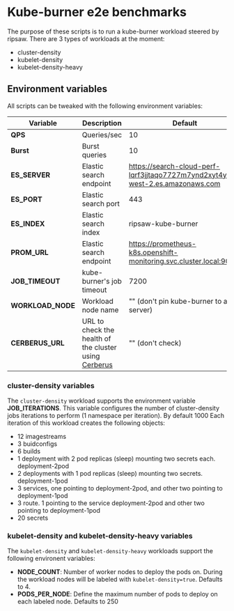 # Kube-burner e2e benchmarks

The purpose of these scripts is to run a kube-burner workload steered by ripsaw. There are 3 types of workloads at the moment:

- cluster-density
- kubelet-density
- kubelet-density-heavy

## Environment variables

All scripts can be tweaked with the following environment variables:

| Variable         | Description                         | Default |
|------------------|-------------------------------------|---------|
| **QPS**              | Queries/sec                     | 10      |
| **Burst**            | Burst queries                   | 10      |
| **ES_SERVER**        | Elastic search endpoint         | https://search-cloud-perf-lqrf3jjtaqo7727m7ynd2xyt4y.us-west-2.es.amazonaws.com|
| **ES_PORT**          | Elastic search port             | 443|
| **ES_INDEX**         | Elastic search index            | ripsaw-kube-burner|
| **PROM_URL**         | Elastic search endpoint         | https://prometheus-k8s.openshift-monitoring.svc.cluster.local:9091|
| **JOB_TIMEOUT**      | kube-burner's job timeout       | 7200|
| **WORKLOAD_NODE**    | Workload node name              | "" (don't pin kube-burner to any server)|
| **CERBERUS_URL**     | URL to check the health of the cluster using [Cerberus](https://github.com/openshift-scale/cerberus) | "" (don't check)|

### cluster-density variables

The `cluster-density` workload supports the environment variable **JOB_ITERATIONS**. This variable configures the number of cluster-density jobs iterations to perform (1 namespace per iteration). By default 1000
Each iteration of this workload creates the following objects:

- 12 imagestreams
- 3 buidconfigs
- 6 builds
- 1 deployment with 2 pod replicas (sleep) mounting two secrets each. deployment-2pod
- 2 deployments with 1 pod replicas (sleep) mounting two secrets. deployment-1pod
- 3 services, one pointing to deployment-2pod, and other two pointing to deployment-1pod
- 3 route. 1 pointing to the service deployment-2pod and other two pointing to deployment-1pod
- 20 secrets


### kubelet-density and kubelet-density-heavy variables

The `kubelet-density` and `kubelet-density-heavy` workloads support the following environent variables:

- **NODE_COUNT**: Number of worker nodes to deploy the pods on. During the workload nodes will be labeled with `kubelet-density=true`. Defaults to 4.
- **PODS_PER_NODE**: Define the maximum number of pods to deploy on each labeled node. Defaults to 250
